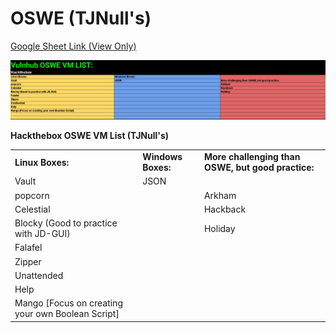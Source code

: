 # OSWE \(TJNull's\)

[Google Sheet Link \(View Only\)](https://docs.google.com/spreadsheets/d/1U608Zw_ue_tBMxNZKddSpkgq-rkAv2xGvpdOFZgiSYc/edit?usp=sharing)

![](../../../../../.gitbook/assets/image%20%286%29.png)



**Hackthebox OSWE VM List \(TJNull's\)**

|  |  |  |
| :--- | :--- | :--- |
| **Linux Boxes:** | **Windows Boxes:** | **More challenging than OSWE, but good practice:** |
| Vault | JSON |  |
| popcorn |  | Arkham |
| Celestial |  | Hackback |
| Blocky \(Good to practice with JD-GUI\) |  | Holiday |
| Falafel |  |  |
| Zipper |  |  |
| Unattended |  |  |
| Help |  |  |
| Mango \[Focus on creating your own Boolean Script\] |  |  |

